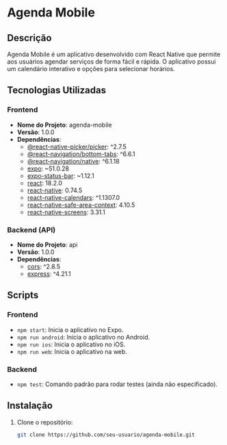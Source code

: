# Agenda Mobile

## Descrição

Agenda Mobile é um aplicativo desenvolvido com React Native que permite aos usuários agendar serviços de forma fácil e rápida. O aplicativo possui um calendário interativo e opções para selecionar horários.

## Tecnologias Utilizadas

### Frontend

- **Nome do Projeto**: agenda-mobile
- **Versão**: 1.0.0
- **Dependências**:
  - [@react-native-picker/picker](https://github.com/react-native-picker/picker): ^2.7.5
  - [@react-navigation/bottom-tabs](https://reactnavigation.org/docs/bottom-tab-navigator): ^6.6.1
  - [@react-navigation/native](https://reactnavigation.org/docs/getting-started): ^6.1.18
  - [expo](https://docs.expo.dev/): ~51.0.28
  - [expo-status-bar](https://docs.expo.dev/versions/latest/sdk/status-bar/): ~1.12.1
  - [react](https://reactjs.org/): 18.2.0
  - [react-native](https://reactnative.dev/): 0.74.5
  - [react-native-calendars](https://github.com/wix/react-native-calendars): ^1.1307.0
  - [react-native-safe-area-context](https://github.com/th3rdwave/react-native-safe-area-context): 4.10.5
  - [react-native-screens](https://github.com/software-mansion/react-native-screens): 3.31.1

### Backend (API)

- **Nome do Projeto**: api
- **Versão**: 1.0.0
- **Dependências**:
  - [cors](https://www.npmjs.com/package/cors): ^2.8.5
  - [express](https://expressjs.com/): ^4.21.1

## Scripts

### Frontend

- `npm start`: Inicia o aplicativo no Expo.
- `npm run android`: Inicia o aplicativo no Android.
- `npm run ios`: Inicia o aplicativo no iOS.
- `npm run web`: Inicia o aplicativo na web.

### Backend

- `npm test`: Comando padrão para rodar testes (ainda não especificado).

## Instalação

1. Clone o repositório:
   ```bash
   git clone https://github.com/seu-usuario/agenda-mobile.git
   ```
